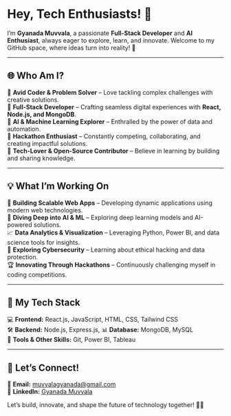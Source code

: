 # Hey, Tech Enthusiasts! 👋  

I’m **Gyanada Muvvala**, a passionate **Full-Stack Developer** and **AI Enthusiast**, always eager to explore, learn, and innovate. Welcome to my GitHub space, where ideas turn into reality! 🚀  

---

## 🌐 Who Am I?  

🔹 **Avid Coder & Problem Solver** – Love tackling complex challenges with creative solutions.  
🔹 **Full-Stack Developer** – Crafting seamless digital experiences with **React, Node.js, and MongoDB**.  
🔹 **AI & Machine Learning Explorer** – Enthralled by the power of data and automation.  
🔹 **Hackathon Enthusiast** – Constantly competing, collaborating, and creating impactful solutions.  
🔹 **Tech-Lover & Open-Source Contributor** – Believe in learning by building and sharing knowledge.  

---

## 💡 What I’m Working On  

🚀 **Building Scalable Web Apps** – Developing dynamic applications using modern web technologies.  
🤖 **Diving Deep into AI & ML** – Exploring deep learning models and AI-powered solutions.  
📈 **Data Analytics & Visualization** – Leveraging Python, Power BI, and data science tools for insights.  
🔐 **Exploring Cybersecurity** – Learning about ethical hacking and data protection.  
🏆 **Innovating Through Hackathons** – Continuously challenging myself in coding competitions.  

---

## 🌟 My Tech Stack  

💻 **Frontend:** React.js, JavaScript, HTML, CSS, Tailwind CSS  
🛠️ **Backend:** Node.js, Express.js, 
📊 **Database:** MongoDB, MySQL  
📌 **Tools & Other Skills:** Git, Power BI, Tableau  

---

## 🤝 Let’s Connect!  

📧 **Email:** muvvalagyanada@gmail.com  
🔗 **LinkedIn:** [Gyanada Muvvala](www.linkedin.com/in/gyanada-muvvala-868874270)  

Let’s build, innovate, and shape the future of technology together! 🚀💡

